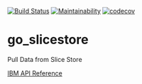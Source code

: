 [![Build Status](https://travis-ci.org/mchirico/go_slicestore.svg?branch=master)](https://travis-ci.org/mchirico/go_slicestore)
[![Maintainability](https://api.codeclimate.com/v1/badges/fc67d1c49ea5ee570bb0/maintainability)](https://codeclimate.com/github/mchirico/go_slicestore/maintainability)
[![codecov](https://codecov.io/gh/mchirico/go_slicestore/branch/master/graph/badge.svg)](https://codecov.io/gh/mchirico/go_slicestore)
# go_slicestore
Pull Data from Slice Store

[IBM API Reference](https://www.ibm.com/support/knowledgecenter/STXNRM_3.14.3/coss.doc/managerapi834a.html#managerapi-gen833)